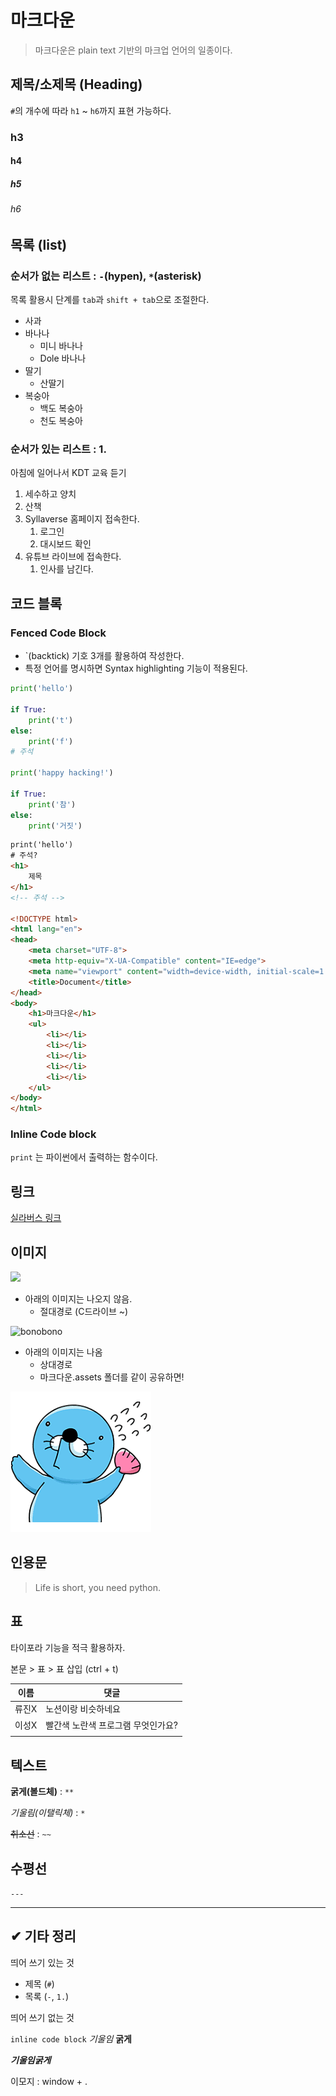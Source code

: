 # 마크다운
 
> 마크다운은 plain text 기반의 마크업 언어의 일종이다. 

## 제목/소제목 (Heading)

`#`의 개수에 따라 `h1` ~ `h6`까지 표현 가능하다.

### h3

#### h4

##### h5

###### h6

## 목록 (list)

### 순서가 없는 리스트 : `-`(hypen), `*`(asterisk) 

목록 활용시 단계를 `tab`과 `shift + tab`으로 조절한다.

- 사과 
- 바나나
  - 미니 바나나
  - Dole 바나나 
- 딸기
  - 산딸기
- 복숭아
  - 백도 복숭아
  - 천도 복숭아

### 순서가 있는 리스트 : 1. 

아침에 일어나서 KDT 교육 듣기

1. 세수하고 양치
2. 산책
3. Syllaverse 홈페이지 접속한다.
   1. 로그인
   2. 대시보드 확인
4. 유튜브 라이브에 접속한다.
   1. 인사를 남긴다.

## 코드 블록

### Fenced Code Block

* `(backtick) 기호 3개를 활용하여 작성한다. 
* 특정 언어를 명시하면 Syntax highlighting 기능이 적용된다.

```python
print('hello')

if True:
    print('t')
else:
    print('f')
# 주석

print('happy hacking!')

if True:
    print('참')
else:
    print('거짓')
```

```html
print('hello')
# 주석?
<h1>
    제목
</h1>
<!-- 주석 -->

<!DOCTYPE html>
<html lang="en">
<head>
    <meta charset="UTF-8">
    <meta http-equiv="X-UA-Compatible" content="IE=edge">
    <meta name="viewport" content="width=device-width, initial-scale=1.0">
    <title>Document</title>
</head>
<body>
    <h1>마크다운</h1>
    <ul>
        <li></li>
        <li></li>
        <li></li>
        <li></li>
        <li></li>
    </ul>
</body>
</html>
```

### Inline Code block

`print` 는 파이썬에서 출력하는 함수이다.

## 링크

[실라버스 링크](https://syllaverse.com)



## 이미지

![](C:\Users\hphk\Desktop\hphk.png)

* 아래의 이미지는 나오지 않음. 
  * 절대경로 (C드라이브 ~)

![bonobono](C:\Users\hphk\Desktop\bonobono.png)

* 아래의 이미지는 나옴
  * 상대경로
  * 마크다운.assets 폴더를 같이 공유하면!

![bonobono](마크다운.assets/bonobono.png)

## 인용문

> Life is short, you need python. 



## 표

타이포라 기능을 적극 활용하자. 

본문 > 표 > 표 삽입 (ctrl + t)

| 이름  | 댓글                               |
| ----- | ---------------------------------- |
| 류진X | 노션이랑 비슷하네요                |
| 이성X | 빨간색 노란색 프로그램 무엇인가요? |
|       |                                    |

## 텍스트 

**굵게(볼드체)** : `**`

*기울림(이탤릭체)* : `*`

~~취소선~~ : `~~`



## 수평선

`---`

---



## ✔ 기타 정리

띄어 쓰기 있는 것

* 제목 (`#`)
* 목록 (`-`, `1.`)

띄어 쓰기 없는 것

`inline code block` *기울임* **굵게**

***기울임굵게***

이모지 : window + .














